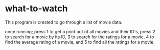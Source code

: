 # what-to-watch

This program is created to go through a list of movie data.

once running; press 1 to get a print out of all movies and their ID's,
press 2 to search for a movie by its ID, 3 to search for the ratings for a movie,
4 to find the average rating of a movie, and 5 to find all the ratings for a movie.

